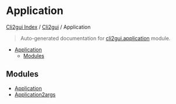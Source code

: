 # Application

[Cli2gui Index](../../README.md#cli2gui-index) / [Cli2gui](../index.md#cli2gui) / Application

> Auto-generated documentation for [cli2gui.application](../../../../cli2gui/application/__init__.py) module.

- [Application](#application)
  - [Modules](#modules)

## Modules

- [Application](./application.md)
- [Application2args](./application2args.md)